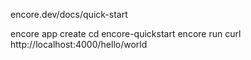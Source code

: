 encore.dev/docs/quick-start

encore app create
cd encore-quickstart
encore run
curl http://localhost:4000/hello/world